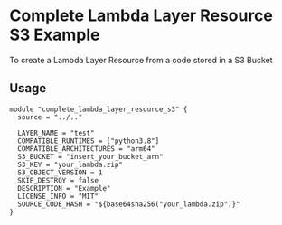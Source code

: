 # Complete Lambda Layer Resource S3 Example
To create a Lambda Layer Resource from a code stored in a S3 Bucket

## Usage

```hcl
module "complete_lambda_layer_resource_s3" {
  source = "../.."

  LAYER_NAME = "test"
  COMPATIBLE_RUNTIMES = ["python3.8"]
  COMPATIBLE_ARCHITECTURES = "arm64"
  S3_BUCKET = "insert_your_bucket_arn"
  S3_KEY = "your_lambda.zip"
  S3_OBJECT_VERSION = 1
  SKIP_DESTROY = false
  DESCRIPTION = "Example"
  LICENSE_INFO = "MIT"
  SOURCE_CODE_HASH = "${base64sha256("your_lambda.zip")}"
}
```